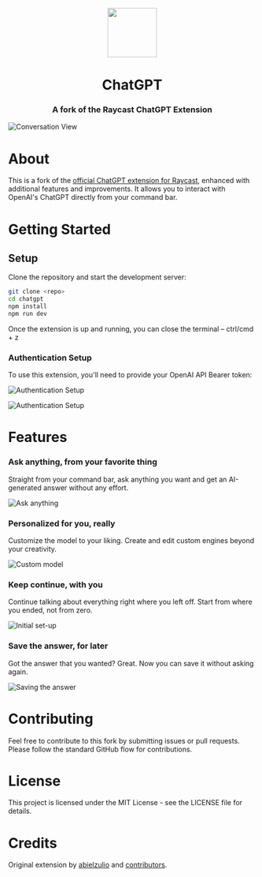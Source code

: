 <p align="center">
<img width=100 src="assets/icon@dark.png">
</p>

<h1 align="center">ChatGPT</h1>

<h3 align="center">
A fork of the Raycast ChatGPT Extension
</h3>

![Conversation View](metadata/1.png)

# About

This is a fork of the [official ChatGPT extension for Raycast](https://www.raycast.com/abielzulio/chatgpt), enhanced with additional features and improvements. It allows you to interact with OpenAI's ChatGPT directly from your command bar.

# Getting Started

## Setup

Clone the repository and start the development server:

```sh
git clone <repo>
cd chatgpt
npm install
npm run dev
```

Once the extension is up and running, you can close the terminal – ctrl/cmd + z

###

### Authentication Setup

To use this extension, you'll need to provide your OpenAI API Bearer token:

![Authentication Setup](metadata/instruction1.png)

![Authentication Setup](metadata/instruction2.png)

# Features

### Ask anything, from your favorite thing

Straight from your command bar, ask anything you want and get an AI-generated answer without any effort.

![Ask anything](metadata/2.png)

### Personalized for you, really

Customize the model to your liking. Create and edit custom engines beyond your creativity.

![Custom model](metadata/3.png)

### Keep continue, with you

Continue talking about everything right where you left off. Start from where you ended, not from zero.

![Initial set-up](metadata/7.png)

### Save the answer, for later

Got the answer that you wanted? Great. Now you can save it without asking again.

![Saving the answer](metadata/4.png)

# Contributing

Feel free to contribute to this fork by submitting issues or pull requests. Please follow the standard GitHub flow for contributions.

# License

This project is licensed under the MIT License - see the LICENSE file for details.

# Credits

Original extension by [abielzulio](https://github.com/abielzulio) and [contributors](https://www.raycast.com/abielzulio/chatgpt).
